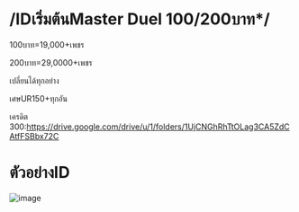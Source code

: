 # /IDเริ่มต้นMaster Duel 100/200บาท*/

100บาท=19,000+เพชร

200บาท=29,0000+เพชร

เปลี่ยนได้ทุกอย่าง

เศษUR150+ทุกอัน

เครดิต 300:https://drive.google.com/drive/u/1/folders/1UjCNGhRhTtOLag3CA5ZdCAtfFSBbx72C

# ตัวอย่างID

![image](https://github.com/Kawewisate/MasterDuel/assets/68786705/3ea0a5b0-7f01-4f47-9cf8-e05d8ff93f83)
